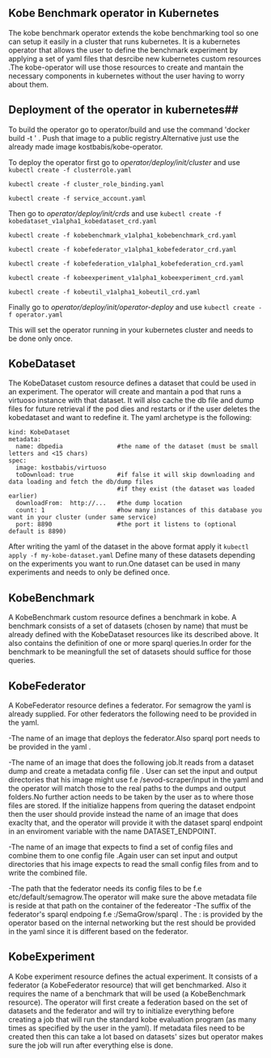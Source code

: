 ## Kobe Benchmark operator in Kubernetes ##
The kobe benchmark operator extends the kobe benchmarking tool so one can setup it easily 
in a cluster that runs kubernetes.
It is a kubernetes operator that allows the user to define the benchmark experiment by applying a set of yaml files 
that desrcibe new kubernetes custom resources .The kobe-operator will use those resources to create 
and mantain the necessary components in kubernetes without the user having to worry about them.

## Deployment of the operator in kubernetes## 
To build the operator go to operator/build and use the command 'docker build -t <operator-image-name>' . 
Push that image to a public registry.Alternative just use the already made image kostbabis/kobe-operator.

To deploy the operator first go to *operator/deploy/init/cluster* and use 
`kubectl create -f clusterrole.yaml`

`kubectl create -f cluster_role_binding.yaml`

`kubectl create -f service_account.yaml `

Then go to *operator/deploy/init/crds* and use 
`kubectl create -f kobedataset_v1alpha1_kobedataset_crd.yaml`

`kubectl create -f kobebenchmark_v1alpha1_kobebenchmark_crd.yaml `

`kubectl create -f kobefederator_v1alpha1_kobefederator_crd.yaml `

`kubectl create -f kobefederation_v1alpha1_kobefederation_crd.yaml`

`kubectl create -f kobeexperiment_v1alpha1_kobeexperiment_crd.yaml  `

`kubectl create -f kobeutil_v1alpha1_kobeutil_crd.yaml  `


Finally go to *operator/deploy/init/operator-deploy* and use 
`kubectl create -f operator.yaml`

This will set the operator running in your kubernetes cluster and needs to be done only once.

## KobeDataset ##
The KobeDataset custom resource defines a dataset that could be used in an experiment.
The operator will create and mantain a pod that runs a virtuoso instance with that dataset. It will also cache the db file and dump files for future retrieval if the pod dies and restarts or if the user deletes the kobedataset and want to redefine it. The yaml archetype is the following:

```apiVersion: kobedataset.kobe.com/v1alpha1
kind: KobeDataset
metadata:
  name: dbpedia               #the name of the dataset (must be small letters and <15 chars)
spec:
  image: kostbabis/virtuoso   
  toDownload: true            #if false it will skip downloading and data loading and fetch the db/dump files
                              #if they exist (the dataset was loaded earlier)
  downloadFrom:  http://...   #the dump location 
  count: 1                    #how many instances of this database you want in your cluster (under same service)
  port: 8890                  #the port it listens to (optional default is 8890)
```
After writing the yaml of the dataset in the above format apply it 
`kubectl apply -f my-kobe-dataset.yaml`
Define many of these datasets depending on the experiments you want to run.One dataset can be used in many experiments and needs to only be defined once.

## KobeBenchmark ## 
A KobeBenchmark custom resource defines a benchmark in kobe. 
A benchmark consists of a set of datasets (chosen by name) that must be already  defined with the KobeDataset resources 
like its described above. It also contains the definition of one or more sparql queries.In order for the benchmark to be meaningfull the set of datasets should suffice for those queries.


## KobeFederator ##
A KobeFederator resource defines a federator. For semagrow the yaml is already supplied.
For other federators the following need to be provided in the yaml.

-The name of an image that deploys the federator.Also sparql port needs to be provided in the yaml .

-The name of an image that does the following job.It reads from a dataset dump and create a metadata config file .
User can set the input and output directories that his image might use f.e /sevod-scraper/input in the yaml and the operator will match those
to the real paths to the dumps and output folders.No further action needs to be taken by the user as to where those files are stored.
If the initialize happens from quering the dataset endpoint then the user should provide instead the name of
an image that does exaclty that, and the operator will provide it with the dataset sparql endpoint in an enviroment variable with the name DATASET_ENDPOINT.

-The name of an image that expects to find a set of config files and combine them to one config file .Again user can set input and output directories that
his image expects to read the small config files from and to write the combined file.

-The path that the federator needs its config files to be f.e etc/default/semagrow.The operator will make sure the above metadata file is reside at that path on the container
of the federeator
-The suffix of the federator's sparql endpoing f.e <endpoint>:<port>/SemaGrow/sparql .
The <endpoint>:<port> is provided by the operator based on the internal networking but the rest should be provided in the yaml since it is different based on the federator.

## KobeExperiment ##
A Kobe experiment resource defines the actual experiment. It consists of a federator (a KobeFederator resource) that will get benchmarked.
Also it requires the name of a benchmark that will be used (a KobeBenchmark resource).
The operator will first create a federation based on the set of datasets and the federator and will try to initialize everything
before creating a job that will run the standard kobe evaluation program (as many times as specified by the user in the yaml). If metadata files need to be created then this can take 
a lot based on datasets' sizes but operator makes sure the job will run after everything else is done.
